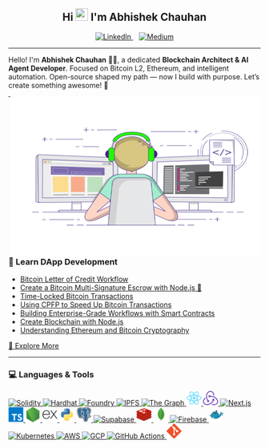 <!-- Header -->
<h2 align="center">Hi <img src="https://media.giphy.com/media/hvRJCLFzcasrR4ia7z/giphy.gif" width="25" height="25"/> I'm Abhishek Chauhan</h2>

<p align="center">
  <a href="https://www.linkedin.com/in/ac12644/" target="_blank">
    <img alt="LinkedIn" width="25px" src="https://img.icons8.com/?size=512&id=8808&format=png" />
  </a>
  &nbsp;&nbsp;
  <a href="https://abhishek-chauhan.medium.com/" target="_blank">
    <img alt="Medium" width="25px" src="https://cdn-icons-png.flaticon.com/512/2111/2111505.png" />
  </a>
</p>

---

<p>
  Hello! I'm <strong>Abhishek Chauhan</strong> 👨‍💻, a dedicated <strong>Blockchain Architect & AI Agent Developer</strong>.  
  Focused on Bitcoin L2, Ethereum, and intelligent automation. Open-source shaped my path — now I build with purpose. Let’s create something awesome! 🚀
</p>

<img align="right" alt="Coding GIF" src="https://github.com/ac12644/ac12644/blob/main/icons/coding.gif" width="500" height="320" />

---

### 📝 Learn DApp Development

- [Bitcoin Letter of Credit Workflow](https://medium.com/coinmonks/bitcoin-lc-workflow-with-nodejs-38ad7b17f32f)
- [Create a Bitcoin Multi-Signature Escrow with Node.js 🚀](https://medium.com/coinmonks/create-a-bitcoin-multi-signature-escrow-with-node-js-b38589810382)
- [Time-Locked Bitcoin Transactions](https://medium.com/coinmonks/time-locked-bitcoin-transactions-4f4e70523fb2)
- [Using CPFP to Speed Up Bitcoin Transactions](https://medium.com/coinmonks/using-cpfp-to-speed-up-bitcoin-transactions-36e0871b256c)
- [Building Enterprise-Grade Workflows with Smart Contracts](https://medium.com/better-programming/building-enterprise-grade-workflows-with-smart-contracts-on-blockchain-6fa559a8110)
- [Create Blockchain with Node.js](https://betterprogramming.pub/create-blockchain-with-node-js-e65dfc40479e/)
- [Understanding Ethereum and Bitcoin Cryptography](https://betterprogramming.pub/understanding-ethereum-cryptography-3ef7429eddce)

[📙 Explore More](https://abhishek-chauhan.medium.com/)

---
### 💻 Languages & Tools  

<p align="left">
  <!-- Blockchain -->
  <a href="https://docs.soliditylang.org/" target="_blank">
    <img src="https://docs.soliditylang.org/en/v0.8.13/_static/logo.svg" alt="Solidity" width="30" height="30" />
  </a>
  <a href="https://hardhat.org/" target="_blank">
    <img src="https://encrypted-tbn0.gstatic.com/images?q=tbn:ANd9GcRz4i1wWF516fnkizp1WSDG5rnG8GfkQAVoVQ&s" alt="Hardhat" width="30" height="30" />
  </a>
  <a href="https://book.getfoundry.sh/" target="_blank">
    <img src="https://getfoundry.sh/foundry-logo.png" alt="Foundry" width="30" height="30" />
  </a>
  <a href="https://ipfs.tech/" target="_blank">
    <img src="https://upload.wikimedia.org/wikipedia/commons/1/18/Ipfs-logo-1024-ice-text.png" alt="IPFS" width="30" height="30" />
  </a>
  <a href="https://thegraph.com/" target="_blank">
    <img src="https://encrypted-tbn0.gstatic.com/images?q=tbn:ANd9GcRo0p489sFlss7HSIKcPQOQoC0FdzyQ7AsGVg&s" alt="The Graph" width="30" height="30" />
  </a>

  <!-- Frontend -->
  <a href="https://react.dev/" target="_blank">
    <img src="https://raw.githubusercontent.com/devicons/devicon/master/icons/react/react-original.svg" alt="React" width="30" height="30" />
  </a>
  <a href="https://redux.js.org/" target="_blank">
    <img src="https://raw.githubusercontent.com/devicons/devicon/master/icons/redux/redux-original.svg" alt="Redux" width="30" height="30" />
  </a>
  <a href="https://nextjs.org/" target="_blank">
    <img src="https://cdn.worldvectorlogo.com/logos/nextjs-2.svg" alt="Next.js" width="30" height="30" />
  </a>
  <a href="https://www.typescriptlang.org/" target="_blank">
    <img src="https://raw.githubusercontent.com/devicons/devicon/master/icons/typescript/typescript-original.svg" alt="TypeScript" width="30" height="30" />
  </a>

  <!-- Backend -->
  <a href="https://nodejs.org" target="_blank">
    <img src="https://raw.githubusercontent.com/devicons/devicon/master/icons/nodejs/nodejs-original.svg" alt="Node.js" width="30" height="30" />
  </a>
  <a href="https://expressjs.com/" target="_blank">
    <img src="https://raw.githubusercontent.com/devicons/devicon/master/icons/express/express-original.svg" alt="Express" width="30" height="30" />
  </a>
  <a href="https://www.python.org" target="_blank">
    <img src="https://raw.githubusercontent.com/devicons/devicon/master/icons/python/python-original.svg" alt="Python" width="30" height="30" />
  </a>

  <!-- Databases -->
  <a href="https://www.postgresql.org/" target="_blank">
    <img src="https://raw.githubusercontent.com/devicons/devicon/master/icons/postgresql/postgresql-original.svg" alt="PostgreSQL" width="30" height="30" />
  </a>
  <a href="https://supabase.com/" target="_blank">
    <img src="https://avatars.githubusercontent.com/u/54469796?s=200&v=4" alt="Supabase" width="30" height="30" />
  </a>
  <a href="https://redis.io/" target="_blank">
    <img src="https://raw.githubusercontent.com/devicons/devicon/master/icons/redis/redis-original.svg" alt="Redis" width="30" height="30" />
  </a>
  <a href="https://www.mongodb.com/" target="_blank">
    <img src="https://raw.githubusercontent.com/devicons/devicon/master/icons/mongodb/mongodb-original.svg" alt="MongoDB" width="30" height="30" />
  </a>
  <a href="https://firebase.google.com/" target="_blank">
    <img src="https://www.vectorlogo.zone/logos/firebase/firebase-icon.svg" alt="Firebase" width="30" height="30" />
  </a>

  <!-- Infra -->
  <a href="https://www.docker.com/" target="_blank">
    <img src="https://raw.githubusercontent.com/devicons/devicon/master/icons/docker/docker-original.svg" alt="Docker" width="30" height="30" />
  </a>
  <a href="https://kubernetes.io" target="_blank">
    <img src="https://www.vectorlogo.zone/logos/kubernetes/kubernetes-icon.svg" alt="Kubernetes" width="30" height="30" />
  </a>
  <a href="https://aws.amazon.com/" target="_blank">
    <img src="https://upload.wikimedia.org/wikipedia/commons/thumb/9/93/Amazon_Web_Services_Logo.svg/2560px-Amazon_Web_Services_Logo.svg.png" alt="AWS" width="30" height="30" />
  </a>
  <a href="https://cloud.google.com" target="_blank">
    <img src="https://www.vectorlogo.zone/logos/google_cloud/google_cloud-icon.svg" alt="GCP" width="30" height="30" />
  </a>
  <a href="https://github.com/features/actions" target="_blank">
    <img src="https://avatars.githubusercontent.com/u/44036562?s=200&v=4" alt="GitHub Actions" width="30" height="30" />
  </a>
  <a href="https://git-scm.com/" target="_blank">
    <img src="https://raw.githubusercontent.com/devicons/devicon/master/icons/git/git-original.svg" alt="Git" width="30" height="30" />
  </a>
</p>
